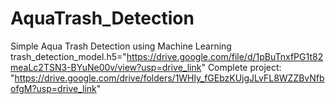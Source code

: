 # AquaTrash_Detection
Simple Aqua Trash Detection using Machine Learning
trash_detection_model.h5="https://drive.google.com/file/d/1pBuTnxfPG1t82meaLc2TSN3-BYuNe00v/view?usp=drive_link"
Complete project:
"https://drive.google.com/drive/folders/1WHly_fGEbzKUjgJLvFL8WZZBvNfbofgM?usp=drive_link"

